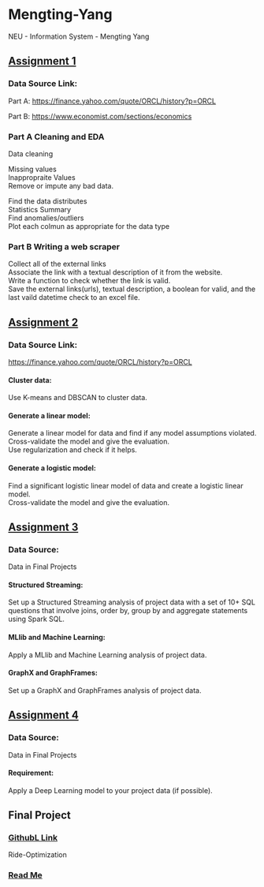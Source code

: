 # Mengting-Yang
NEU - Information System - Mengting Yang 

## [Assignment 1](https://github.com/MandyYang86/Mengting-Yang/tree/master/Python%20Data%20Science/Assignment%201%20-Mengting%20Yang)
### Data Source Link:
Part A: https://finance.yahoo.com/quote/ORCL/history?p=ORCL

Part B: https://www.economist.com/sections/economics

### Part A Cleaning and EDA 
Data cleaning

Missing values
<br>
Inappropraite Values
<br>
Remove or impute any bad data.

Find the data distributes
<br>
Statistics Summary
<br>
Find anomalies/outliers
<br>
Plot each colmun as appropriate for the data type

### Part B Writing a web scraper 

Collect all of the external links
<br>
Associate the link with a textual description of it from the website.
<br>
Write a function to check whether the link is valid.
<br>
Save the external links(urls), textual description, a boolean for valid, and the last vaild datetime check to an excel file.

## [Assignment 2](https://github.com/MandyYang86/Mengting-Yang/tree/master/Python%20Data%20Science/Assignment%202%20-Mengting%20Yang)
### Data Source Link:
https://finance.yahoo.com/quote/ORCL/history?p=ORCL

#### Cluster data:
Use K-means and DBSCAN to cluster data.

#### Generate a linear model:
Generate a linear model for data and find if any model assumptions violated.   
Cross-validate the model and give the evaluation.  
Use regularization and check if it helps.   

#### Generate a logistic model:
Find a significant logistic linear model of data and create a logistic linear model.
<br>
Cross-validate the model and give the evaluation.

## [Assignment 3](https://github.com/MandyYang86/Mengting-Yang/tree/master/Python%20Data%20Science/Assignment%203%20-%20Mengting%20Yang)
### Data Source:
Data in Final Projects

#### Structured Streaming:
Set up a Structured Streaming analysis of project data with a set of 10+ SQL questions that involve joins, order by, group by and aggregate statements using Spark SQL.

#### MLlib and Machine Learning:
Apply a MLlib and Machine Learning analysis of project data.

#### GraphX and GraphFrames:
Set up a GraphX and GraphFrames analysis of project data.

## [Assignment 4](https://github.com/MandyYang86/Mengting-Yang/tree/master/Python%20Data%20Science/Assignment%204%20-%20Mengting%20Yang)
### Data Source:
Data in Final Projects

#### Requirement:
Apply a Deep Learning model to your project data (if possible).

## Final Project 
### [GithubL Link](https://github.com/MandyYang86/Ride-Optimization)
Ride-Optimization

### [Read Me](https://github.com/MandyYang86/Ride-Optimization/blob/master/README.md)

